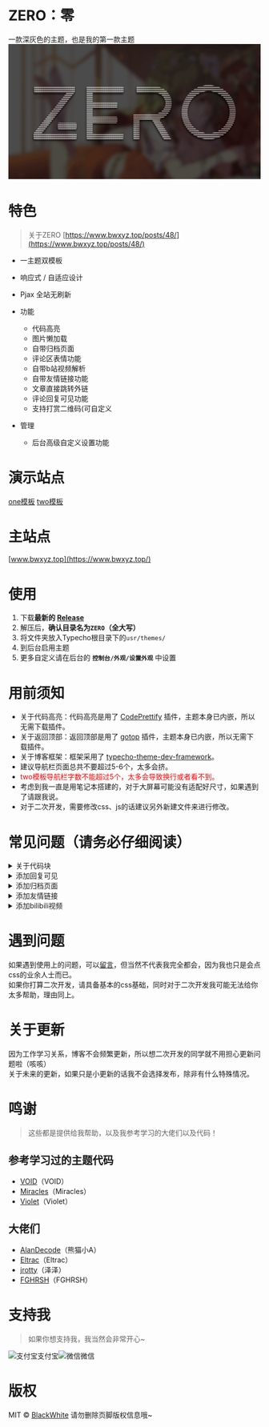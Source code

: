 # ZERO：零
一款深灰色的主题，也是我的第一款主题
<img src="screenshot.png" alt="banner">

# 特色
>关于ZERO [https://www.bwxyz.top/posts/48/](https://www.bwxyz.top/posts/48/)
- 一主题双模板
- 响应式 / 自适应设计
- Pjax 全站无刷新

- 功能
  - 代码高亮
  - 图片懒加载
  - 自带归档页面
  - 评论区表情功能
  - 自带b站视频解析
  - 自带友情链接功能
  - 文章直接跳转外链
  - 评论回复可见功能
  - 支持打赏二维码(可自定义

- 管理
  - 后台高级自定义设置功能


# 演示站点
[one模板](http://zero-one.yyvhc.com/)
[two模板](http://zero-two.yyvhc.com/)

# 主站点
[www.bwxyz.top](https://www.bwxyz.top/)

# 使用
1. 下载**最新的 [Release](https://github.com/BlackWhite2000/Typecho-Theme-ZERO/releases)**
2. 解压后，**确认目录名为`ZERO`（全大写）**
3. 将文件夹放入Typecho根目录下的`usr/themes/`
4. 到后台启用主题
5. 更多自定义请在后台的 **`控制台/外观/设置外观`** 中设置

# 用前须知
- 关于代码高亮：代码高亮是用了 [CodePrettify](https://github.com/Xcnte/Code-Prettify-for-typecho) 插件，主题本身已内嵌，所以无需下载插件。
- 关于返回顶部：返回顶部是用了 [gotop](https://qqdie.com/archives/typecho-to-return-to-the-top-of-the-plug-in-i-first-ran-and-eggs.html) 插件，主题本身已内嵌，所以无需下载插件。
- 关于博客框架：框架采用了 [typecho-theme-dev-framework](https://github.com/AlanDecode/typecho-theme-dev-framework)。
- 建议导航栏页面总共不要超过5-6个，太多会挤。
- <span style="color:red;">two模板导航栏字数不能超过5个，太多会导致换行或者看不到。<span>
- 考虑到我一直是用笔记本搭建的，对于大屏幕可能没有适配好尺寸，如果遇到了请跟我说。
- 对于二次开发，需要修改css、js的话建议另外新建文件来进行修改。

# 常见问题（请务必仔细阅读）
<details><summary>关于代码块</summary><br>
使用代码块时请按照以下格式来<br>
 ```语言<br>
 ```<br>
如 <br>
 ```css<br>
 ```<br>
</details>

<details><summary>添加回复可见</summary><br>

```
{hide}
隐藏的内容
{/hide}
```

</details>

<details><summary>添加归档页面</summary><br>
  新建独立页面，自定义模板选择<b>归档页面</b>内容留空。
</details>
<details><summary>添加友情链接</summary><br>
新建独立页面，然后这样写：

```
!!!
[links]
[BlackWhite]{一位设计师的博客，喜欢咕咕~ }[https://www.bwxyz.top/](https://img.bwxyz.top/img/logo/blog-favicon.png)
[BlackWhite]{一位设计师的博客，喜欢咕咕~ }[https://www.bwxyz.top/](https://img.bwxyz.top/img/logo/blog-favicon.png)
[/links]
!!!
```

>需要注意 [links]只能解析一次，而且这样写会触发随机排序功能。

```
!!!
{links}
[BlackWhite]{一位设计师的博客，喜欢咕咕~ }[https://www.bwxyz.top/](https://img.bwxyz.top/img/logo/blog-favicon.png)
[BlackWhite]{一位设计师的博客，喜欢咕咕~ }[https://www.bwxyz.top/](https://img.bwxyz.top/img/logo/blog-favicon.png)
{/links}
!!!
!!!
{links}
[BlackWhite]{一位设计师的博客，喜欢咕咕~ }[https://www.bwxyz.top/](https://img.bwxyz.top/img/logo/blog-favicon.png)
[BlackWhite]{一位设计师的博客，喜欢咕咕~ }[https://www.bwxyz.top/](https://img.bwxyz.top/img/logo/blog-favicon.png)
{/links}
!!!
```

>如果想多次解析请写{links}，但这样写不会触发随机排序功能。
具体效果可以查看我的博客友链[https://www.bwxyz.top/links.html](https://www.bwxyz.top/links.html)
</details>
<details><summary>添加bilibili视频</summary><br>
新建独立页面，然后这样写：

```
!!!
[bilibili]
[//player.bilibili.com/player.html?aid=50126219&cid=87746888&page=1]
[/bilibili]
!!!
```

链接获得方式直接在b站视频里面点击分享找到 **嵌入代码**，按照我提供的参考筛选链接。
比如

```
<iframe src="//player.bilibili.com/player.html?aid=50126219&cid=87746888&page=1" scrolling="no" border="0" frameborder="no" framespacing="0" allowfullscreen="true"> </iframe>
```

筛选成

```
//player.bilibili.com/player.html?aid=50126219&cid=87746888&page=1
```

效果参考 [https://www.bwxyz.top/posts/29](https://www.bwxyz.top/posts/29)
</details>

# 遇到问题
如果遇到使用上的问题，可以[留言](https://www.bwxyz.top/posts/48)，但当然不代表我完全都会，因为我也只是会点css的业余人士而已。<br>
如果你打算二次开发，请具备基本的css基础，同时对于二次开发我可能无法给你太多帮助，理由同上。

# 关于更新
因为工作学习关系，博客不会频繁更新，所以想二次开发的同学就不用担心更新问题啦（咳咳）<br>
关于未来的更新，如果只是小更新的话我不会选择发布，除非有什么特殊情况。

# 鸣谢
> 这些都是提供给我帮助，以及我参考学习的大佬们以及代码！

## 参考学习过的主题代码
- [VOID](https://github.com/AlanDecode/Typecho-Theme-VOID)（VOID）
- [Miracles](https://github.com/BigCoke233/miracles)（Miracles）
- [Violet](https://qqdie.com/archives/violet-typecho-themes.html)（Violet）

## 大佬们
- [AlanDecode](https://blog.imalan.cn/)（熊猫小A）
- [Eltrac](https://guhub.cn/)（Eltrac）
- [jrotty](https://qqdie.com/)（泽泽）
- [FGHRSH](https://www.fghrsh.net/)（FGHRSH）

# 支持我
>如果你想支持我，我当然会非常开心~
<div><img src="/images/jz/alipay.jpg" alt="支付宝" width="200">支付宝<img src="/images/jz/wechat.png" alt="微信" width="200">微信</div>

# 版权
MIT &copy; [BlackWhite](https://github.com/BlackWhite2000)
请勿删除页脚版权信息哦~
